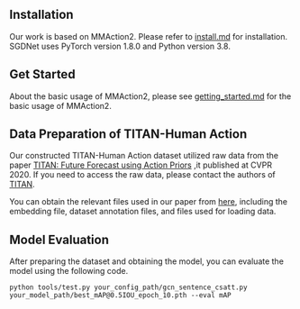 
## Installation


Our work is based on MMAction2. Please refer to [install.md](docs/install.md) for installation.
SGDNet uses PyTorch version 1.8.0 and Python version 3.8.

## Get Started

About the basic usage of MMAction2, please see [getting_started.md](docs/getting_started.md) for the basic usage of MMAction2.

## Data Preparation of TITAN-Human Action

Our constructed TITAN-Human Action dataset utilized raw data from the paper [TITAN: Future Forecast using Action Priors](https://arxiv.org/abs/2003.13886) ,it published at CVPR 2020.
If you need to access the raw data, please contact the authors of [TITAN](https://usa.honda-ri.com/titan).

You can obtain the relevant files used in our paper from [here](https://pan.baidu.com/s/1R4EpwGraRI29gBuf7_jtCg?pwd=nxbw), including the embedding file, dataset annotation files, and files used for loading data.


## Model Evaluation
After preparing the dataset and obtaining the model, you can evaluate the model using the following code. 


```
python tools/test.py your_config_path/gcn_sentence_csatt.py your_model_path/best_mAP@0.5IOU_epoch_10.pth --eval mAP
```
